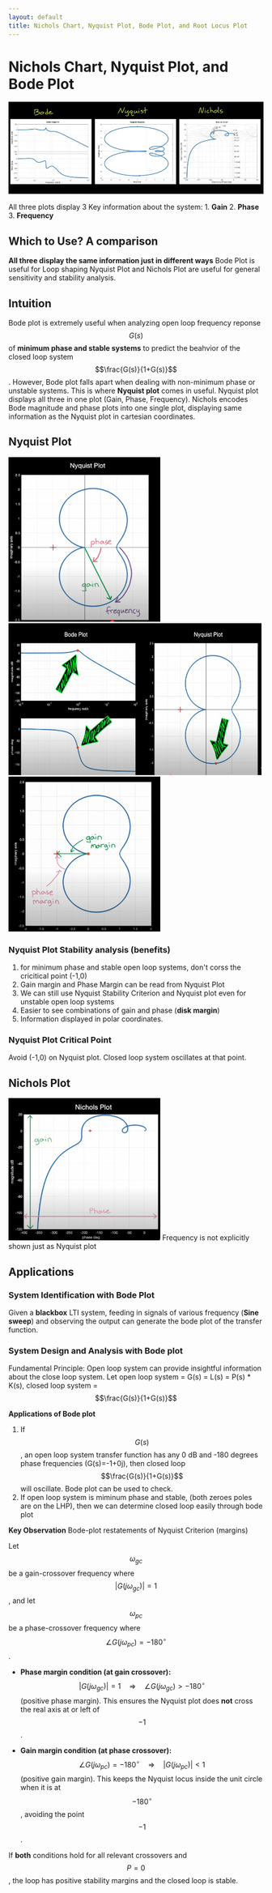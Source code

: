 ```yaml
---
layout: default
title: Nichols Chart, Nyquist Plot, Bode Plot, and Root Locus Plot
---
```


# Nichols Chart, Nyquist Plot, and Bode Plot

![Bode, Nyquist, Nichols plots](../figures/bode_nyquist_nichols.png)

All three plots display 3 Key information about the system: 1. **Gain** 2. **Phase** 3. **Frequency**

## Which to Use? A comparison
**All three display the same information just in different ways**
Bode Plot is useful for Loop shaping
Nyquist Plot and Nichols Plot are useful for general sensitivity and stability analysis.

## Intuition

Bode plot is extremely useful when analyzing open loop frequency reponse  $$G(s)$$ of **minimum phase and stable systems** to predict the beahvior of the closed loop system $$\frac{G(s)}{1+G(s)}$$.
However, Bode plot falls apart when dealing with non-minimum phase or unstable systems. This is where **Nyquist plot** comes in useful. Nyquist plot displays all three in one plot (Gain, Phase, Frequency).
Nichols encodes Bode magnitude and phase plots into one single plot, displaying same information as the Nyquist plot in cartesian coordinates.

## Nyquist Plot
<!-- ![Nyquist Plot example](../figures/nyquist_plot.png)

![Nyquist Plot and Bode plot](../figures/nyquist_bode.png)

![Nyquist Plot Margins](../figures/nyquist_margin.png)  -->
<img src="../figures/nyquist_plot.png" alt="Nyquist Plot example" width="300">
<img src="../figures/nyquist_bode.png" alt="Nyquist Plot and Bode plot" width="500" height="300">
<img src="../figures/nyquist_margin.png" alt="Nyquist Plot Margins" width="300">


### Nyquist Plot Stability analysis (benefits)
1. for minimum phase and stable open loop systems, don't corss the cricitical point (-1,0)
2. Gain margin and Phase Margin can be read from Nyquist Plot
3. We can still use Nyquist Stability Criterion and Nyquist plot even for unstable open loop systems
4. Easier to see combinations of gain and phase (**disk margin**)
5. Information displayed in polar coordinates.
### Nyquist Plot Critical Point
Avoid (-1,0) on Nyquist plot. Closed loop system oscillates at that point.

## Nichols Plot 
<img src="../figures/nichols_plot.png" alt="Nichols Plot example" width="300">
Frequency is not explicitly shown just as Nyquist plot

## Applications

### System Identification with Bode Plot

Given a **blackbox** LTI system, feeding in signals of various frequency (**Sine sweep**) and observing the output can generate the bode plot of the transfer function.

### System Design and Analysis with Bode plot
Fundamental Principle: Open loop system can provide insightful information about the close loop system.
Let open loop system = G(s) = L(s) = P(s) * K(s), closed loop system =  $$\frac{G(s)}{1+G(s)}$$

**Applications of Bode plot**
1. If $$G(s)$$, an open loop system transfer function has any 0 dB and -180 degrees phase frequencies (G(s)=-1+0j), then closed loop $$\frac{G(s)}{1+G(s)}$$ will oscillate. Bode plot can be used to check.
2. If open loop system is miminum phase and stable, (both zeroes poles are on the LHP), then we can determine closed loop easily through bode plot

**Key Observation**
Bode-plot restatements of Nyquist Criterion (margins)

Let $$\omega_{gc}$$ 
be a gain-crossover frequency where 
$$ |G(j\omega_{gc})|=1 $$
, and let $$ \omega_{pc} $$ be a phase-crossover frequency where 
$$\angle G(j\omega_{pc})=-180^\circ$$.

- **Phase margin condition (at gain crossover):**
  $$
  |G(j\omega_{gc})|=1 \quad \Rightarrow \quad \angle G(j\omega_{gc}) > -180^\circ
  $$
  (positive phase margin). This ensures the Nyquist plot does **not** cross the real axis at or left of $$-1$$.

- **Gain margin condition (at phase crossover):**
  $$
  \angle G(j\omega_{pc})=-180^\circ \quad \Rightarrow \quad |G(j\omega_{pc})| < 1
  $$
  (positive gain margin). This keeps the Nyquist locus inside the unit circle when it is at $$-180^\circ$$, avoiding the point $$-1$$.

If **both** conditions hold for all relevant crossovers and $$P=0$$, the loop has positive stability margins and the closed loop is stable.
